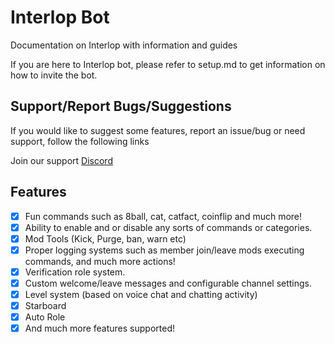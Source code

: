 # Interlop Bot

Documentation on Interlop with information and guides

If you are here to Interlop bot, please refer to setup.md to get information on how to invite the bot.

## Support/Report Bugs/Suggestions

If you would like to suggest some features, report an issue/bug or need support, follow the following links


Join our support [Discord](https://discord.gg/jWFB56RqUN)

## Features

* [x] Fun commands such as 8ball, cat, catfact, coinflip and much more!
* [x] Ability to enable and or disable any sorts of commands or categories.
* [x] Mod Tools (Kick, Purge, ban, warn etc)
* [x] Proper logging systems such as member join/leave mods executing commands, and much more actions!
* [x] Verification role system.
* [x] Custom welcome/leave messages and configurable channel settings.
* [x] Level system (based on voice chat and chatting activity)
* [x] Starboard
* [x] Auto Role 
* [x] And much more features supported!

